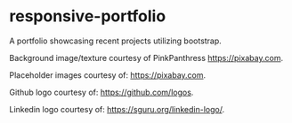 # responsive-portfolio

A portfolio showcasing recent projects utilizing bootstrap.

Background image/texture courtesy of PinkPanthress https://pixabay.com.

Placeholder images courtesy of: https://pixabay.com.

Github logo courtesy of: https://github.com/logos.

Linkedin logo courtesy of: https://sguru.org/linkedin-logo/.
